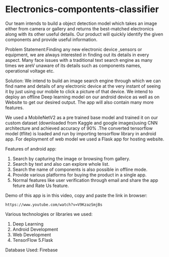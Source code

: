 # Electronics-compontents-classifier
Our team intends to build a object detection model which takes an image either from camera or gallery and returns the best-matched electronics along with its other useful details. Our product will quickly identify the given components and provide useful information.

Problem Statement:Finding any new electronic device ,sensors or equipment, we are always interested in finding out its details in every aspect. Many face issues with a traditional text search engine as many times we areV unaware of its details such as components names, operational voltage etc.

Solution:
We intend to build an image search engine through which we can find name and details of any electronic device at the very instant of seeing it by just using our mobile to 
click a picture of that device. We intend to deploy an offline Deep learning model on our android device as well as on Website to get our desired output. The app will also contain 
many more features.

We used a MobileNetV2 as a pre trained base model and trained it on our custom dataset (downloaded from Kaggle and google images)using CNN architecture and achieved accuracy of 90% .The converted tensorflow model (tflite) is loaded and run by importing tensorflow library in android app. For deployment of web model we used a Flask app for hosting website. 

Features of android app:

1. Search by capturing the image or browsing from gallery.
2. Search by text and also can explore whole list.
3. Search the name of components is also possible in offline mode.
4. Provide various platforms for buying the product in a single app.
5. Normal features like user verification through email and share the app feture and Rate Us feature.


Demo of this app is in this video, copy and paste the link in browser: 

    https://www.youtube.com/watch?v=V9KzazSmjBs


Various technologies or libraries we used:
1. Deep Learning
2. Android Development
3. Web Development
4. TensorFlow
5.Flask

Database Used: Firebase








